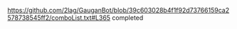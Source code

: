 https://github.com/2lag/GauganBot/blob/39c603028b4f1f92d73766159ca2578738545ff2/comboList.txt#L365 completed
